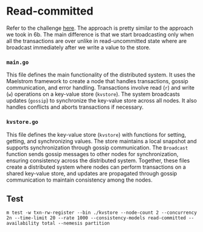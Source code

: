 # Read-committed

Refer to the challenge [here](https://fly.io/dist-sys/6c/). The approach is pretty similar to the approach we took in 6b. The main difference is that we start broadcasting only when all the transactions are over unlike in read-uncommitted state where are broadcast immediately after we write a value to the store.


### `main.go`

This file defines the main functionality of the distributed system. It uses the Maelstrom framework to create a node that handles transactions, gossip communication, and error handling. Transactions involve read (`r`) and write (`w`) operations on a key-value store (`kvstore`). The system broadcasts updates (`gossip`) to synchronize the key-value store across all nodes. It also handles conflicts and aborts transactions if necessary.

### `kvstore.go`

This file defines the key-value store (`kvstore`) with functions for setting, getting, and synchronizing values. The store maintains a local snapshot and supports synchronization through gossip communication. The `Broadcast` function sends gossip messages to other nodes for synchronization, ensuring consistency across the distributed system. Together, these files create a distributed system where nodes can perform transactions on a shared key-value store, and updates are propagated through gossip communication to maintain consistency among the nodes.

## Test

```
m test -w txn-rw-register --bin ./kvstore --node-count 2 --concurrency 2n --time-limit 20 --rate 1000 --consistency-models read-committed --availability total --nemesis partition
```